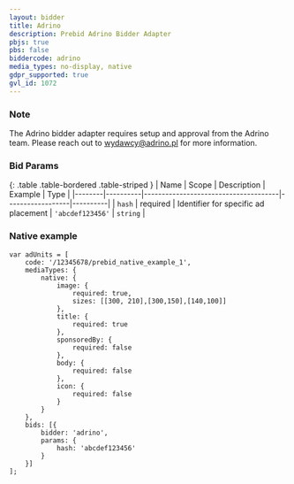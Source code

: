 ```yaml
---
layout: bidder
title: Adrino
description: Prebid Adrino Bidder Adapter
pbjs: true
pbs: false
biddercode: adrino
media_types: no-display, native
gdpr_supported: true
gvl_id: 1072
---
```


### Note

The Adrino bidder adapter requires setup and approval from the Adrino team. Please reach out to [wydawcy@adrino.pl](mailto:wydawcy@adrino.pl) for more information.

### Bid Params

{: .table .table-bordered .table-striped }
| Name   | Scope    | Description                          | Example          | Type     |
|--------|----------|--------------------------------------|------------------|----------|
| `hash` | required | Identifier for specific ad placement | `'abcdef123456'` | `string` |

### Native example

```
var adUnits = [
    code: '/12345678/prebid_native_example_1',
    mediaTypes: {
        native: {
            image: {
                required: true,
                sizes: [[300, 210],[300,150],[140,100]]
            },
            title: {
                required: true
            },
            sponsoredBy: {
                required: false
            },
            body: {
                required: false
            },
            icon: {
                required: false
            }
        }
    },
    bids: [{
        bidder: 'adrino',
        params: {
            hash: 'abcdef123456'
        }
    }]
];
```
